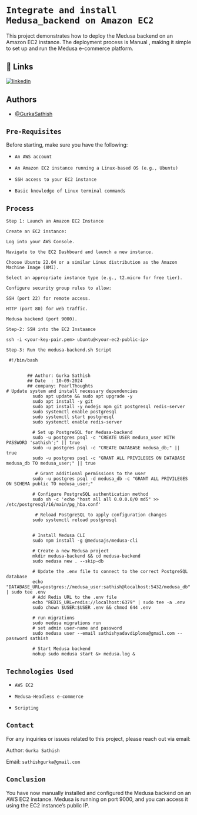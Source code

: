 
# `Integrate and install Medusa_backend on Amazon EC2`

This project demonstrates how to deploy the Medusa backend on an Amazon EC2 instance. The deployment process is Manual , making it simple to set up and run the Medusa e-commerce platform.









## 🔗 Links
[![linkedin](https://img.shields.io/badge/linkedin-0A66C2?style=for-the-badge&logo=linkedin&logoColor=white)](https://www.linkedin.com/in/sathish-gurka)


## Authors

- [@GurkaSathish](https://github.com/sathishyadav024)


## `Pre-Requisites`

Before starting, make sure you have the following:

- `An AWS account`

- `An Amazon EC2 instance running a Linux-based OS (e.g., Ubuntu)`

- `SSH access to your EC2 instance`

- `Basic knowledge of Linux terminal commands`
## `Process`

`Step 1: Launch an Amazon EC2 Instance`
```
Create an EC2 instance:

Log into your AWS Console.

Navigate to the EC2 Dashboard and launch a new instance.

Choose Ubuntu 22.04 or a similar Linux distribution as the Amazon Machine Image (AMI).

Select an appropriate instance type (e.g., t2.micro for free tier).

Configure security group rules to allow:

SSH (port 22) for remote access.

HTTP (port 80) for web traffic.

Medusa backend (port 9000).

```

`Step-2: SSH into the EC2 Instaance`
```
ssh -i <your-key-pair.pem> ubuntu@<your-ec2-public-ip>
```

`Step-3: Run the medusa-backend.sh Script`

```
 #!/bin/bash


        ## Author: Gurka Sathish
        ## Date  : 10-09-2024
        ## company: PearlThoughts
# Update system and install necessary dependencies
          sudo apt update && sudo apt upgrade -y
          sudo apt install -y git
          sudo apt install -y nodejs npm git postgresql redis-server
          sudo systemctl enable postgresql
          sudo systemctl start postgresql
          sudo systemctl enable redis-server

          # Set up PostgreSQL for Medusa-backend
          sudo -u postgres psql -c "CREATE USER medusa_user WITH PASSWORD 'sathish';" || true
          sudo -u postgres psql -c "CREATE DATABASE medusa_db;" || true
          sudo -u postgres psql -c "GRANT ALL PRIVILEGES ON DATABASE medusa_db TO medusa_user;" || true

           # Grant additional permissions to the user
          sudo -u postgres psql -d medusa_db -c "GRANT ALL PRIVILEGES ON SCHEMA public TO medusa_user;"

          # Configure PostgreSQL authentication method
          sudo sh -c 'echo "host all all 0.0.0.0/0 md5" >> /etc/postgresql/16/main/pg_hba.conf'

           # Reload PostgreSQL to apply configuration changes
          sudo systemctl reload postgresql


          # Install Medusa CLI
          sudo npm install -g @medusajs/medusa-cli

          # Create a new Medusa project
          mkdir medusa-backend && cd medusa-backend
          sudo medusa new . --skip-db

          # Update the .env file to connect to the correct PostgreSQL database
          echo "DATABASE_URL=postgres://medusa_user:sathish@localhost:5432/medusa_db" | sudo tee .env
          # Add Redis URL to the .env file
          echo "REDIS_URL=redis://localhost:6379" | sudo tee -a .env
          sudo chown $USER:$USER .env && chmod 644 .env
          
          # run migrations
          sudo medusa migrations run
          # set admin user-name and password 
          sudo medusa user --email sathishyadavdiploma@gmail.com --password sathish

          # Start Medusa backend
          nohup sudo medusa start &> medusa.log &
```
## `Technologies Used`

- `AWS EC2`

- `Medusa-Headless e-commerce`

- `Scripting`
  
## `Contact`


   For any inquiries or issues related to this project, please reach out via email:  
   
   
   Author: `Gurka Sathish`
   
   Email: ` sathishgurka@gmail.com `
## `Conclusion`

You have now manually installed and configured the Medusa backend on an AWS EC2 instance. Medusa is running on port 9000, and you can access it using the EC2 instance’s public IP. 
